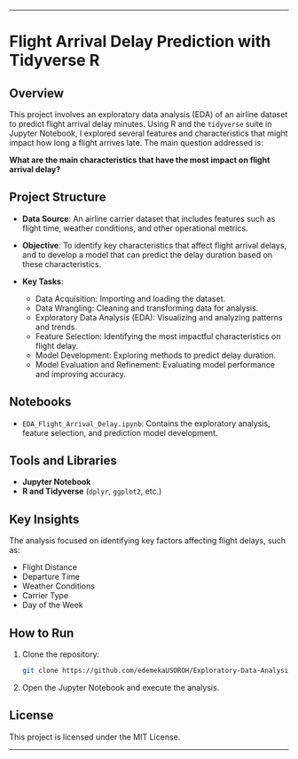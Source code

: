 
---

# Flight Arrival Delay Prediction with Tidyverse R

## Overview

This project involves an exploratory data analysis (EDA) of an airline dataset to predict flight arrival delay minutes. Using R and the `tidyverse` suite in Jupyter Notebook, I explored several features and characteristics that might impact how long a flight arrives late. The main question addressed is:

**What are the main characteristics that have the most impact on flight arrival delay?**

## Project Structure

- **Data Source**: An airline carrier dataset that includes features such as flight time, weather conditions, and other operational metrics.
  
- **Objective**: To identify key characteristics that affect flight arrival delays, and to develop a model that can predict the delay duration based on these characteristics.

- **Key Tasks**:
  - Data Acquisition: Importing and loading the dataset.
  - Data Wrangling: Cleaning and transforming data for analysis.
  - Exploratory Data Analysis (EDA): Visualizing and analyzing patterns and trends.
  - Feature Selection: Identifying the most impactful characteristics on flight delay.
  - Model Development: Exploring methods to predict delay duration.
  - Model Evaluation and Refinement: Evaluating model performance and improving accuracy.

## Notebooks

- `EDA_Flight_Arrival_Delay.ipynb`: Contains the exploratory analysis, feature selection, and prediction model development.
  
## Tools and Libraries

- **Jupyter Notebook**
- **R and Tidyverse** (`dplyr`, `ggplot2`, etc.)
  
## Key Insights

The analysis focused on identifying key factors affecting flight delays, such as:
- Flight Distance
- Departure Time
- Weather Conditions
- Carrier Type
- Day of the Week

## How to Run

1. Clone the repository:
   ```bash
   git clone https://github.com/edemekaUSOROH/Exploratory-Data-Analysis-With-Tidyverse.git
   ```
2. Open the Jupyter Notebook and execute the analysis.

## License

This project is licensed under the MIT License.

---
